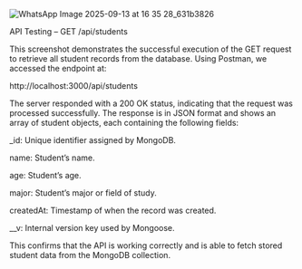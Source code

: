 
![WhatsApp Image 2025-09-13 at 16 35 28_631b3826](https://github.com/user-attachments/assets/9e926546-062f-4be4-9778-5f73ef8e60b9)

API Testing – GET /api/students

This screenshot demonstrates the successful execution of the GET request to retrieve all student records from the database. Using Postman, we accessed the endpoint at:

http://localhost:3000/api/students

The server responded with a 200 OK status, indicating that the request was processed successfully. The response is in JSON format and shows an array of student objects, each containing the following fields:

_id: Unique identifier assigned by MongoDB.

name: Student’s name.

age: Student’s age.

major: Student’s major or field of study.

createdAt: Timestamp of when the record was created.

__v: Internal version key used by Mongoose.

This confirms that the API is working correctly and is able to fetch stored student data from the MongoDB collection.
